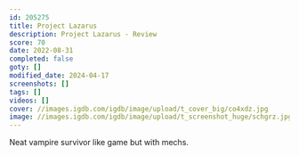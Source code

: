 ```yaml
---
id: 205275
title: Project Lazarus
description: Project Lazarus - Review
score: 70
date: 2022-08-31
completed: false
goty: []
modified_date: 2024-04-17
screenshots: []
tags: []
videos: []
cover: //images.igdb.com/igdb/image/upload/t_cover_big/co4xdz.jpg
image: //images.igdb.com/igdb/image/upload/t_screenshot_huge/schgrz.jpg
---
```

Neat vampire survivor like game but with mechs.